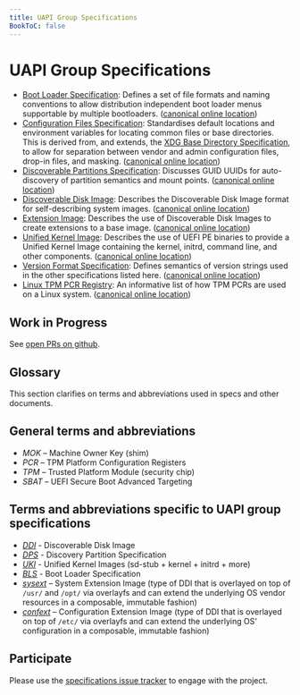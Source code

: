 ```yaml
---
title: UAPI Group Specifications
BookToC: false
---
```


# UAPI Group Specifications

* [Boot Loader Specification](specs/boot_loader_specification.md):
  Defines a set  of file formats and naming conventions to allow distribution independent boot loader menus supportable by multiple bootloaders.
  ([canonical online location](https://uapi-group.org/specifications/specs/boot_loader_specification/))
* [Configuration Files Specification](specs/configuration_files_specification.md):
  Standardises default locations and environment variables for locating common files or base directories.
  This is derived from, and extends, the [XDG Base Directory Specification](https://specifications.freedesktop.org/basedir-spec/basedir-spec-latest.html),
  to allow for separation between vendor and admin configuration files, drop-in files, and masking.
  ([canonical online location](https://uapi-group.org/specifications/specs/configuration_files_specification/))
* [Discoverable Partitions Specification](specs/discoverable_partitions_specification.md):
  Discusses GUID UUIDs for auto-discovery of partition semantics and mount points.
  ([canonical online location](https://uapi-group.org/specifications/specs/discoverable_partitions_specification/))
* [Discoverable Disk Image](specs/discoverable_disk_image.md):
  Describes the Discoverable Disk Image format for self-describing system images.
  ([canonical online location](https://uapi-group.org/specifications/specs/discoverable_disk_image/))
* [Extension Image](specs/extension_image.md):
  Describes the use of Discoverable Disk Images to create extensions to a base image.
  ([canonical online location](https://uapi-group.org/specifications/specs/extension_image/))
* [Unified Kernel Image](specs/unified_kernel_image.md):
  Describes the use of UEFI PE binaries to provide a Unified Kernel Image containing the kernel, initrd, command line, and other components.
  ([canonical online location](https://uapi-group.org/specifications/specs/unified_kernel_image/))
* [Version Format Specification](specs/version_format_specification.md):
  Defines semantics of version strings used in the other specifications listed here.
  ([canonical online location](https://uapi-group.org/specifications/specs/version_format_specification/))
* [Linux TPM PCR Registry](specs/linux_tpm_pcr_registry.md):
  An informative list of how TPM PCRs are used on a Linux system.
  ([canonical online location](https://uapi-group.org/specifications/specs/linux_tpm_pcr_registry/))

## Work in Progress

See [open PRs on github](https://github.com/uapi-group/specifications/pulls?q=is%3Apr+is%3Aopen+sort%3Aupdated-desc).

## Glossary

This section clarifies on terms and abbreviations used in specs and other documents.

## General terms and abbreviations
- *MOK* – Machine Owner Key (shim)
- *PCR* – TPM Platform Configuration Registers
- *TPM* – Trusted Platform Module (security chip)
- *SBAT* – UEFI Secure Boot Advanced Targeting

## Terms and abbreviations specific to UAPI group specifications
- [*DDI*](specs/discoverable_disk_image.md) - Discoverable Disk Image
- [*DPS*](specs/discoverable_partitions_specification.md) - Discovery Partition Specification
- [*UKI*](specs/unified_kernel_image.md) - Unified Kernel Images (sd-stub + kernel + initrd + more)
- [*BLS*](specs/boot_loader_specification.md) - Boot Loader Specification
- [*sysext*](specs/extension_image.md) – System Extension Image
  (type of DDI that is overlayed on top of `/usr/` and `/opt/` via overlayfs and can extend the underlying OS vendor resources in a composable, immutable fashion)
- [*confext*](specs/extension_image.md) – Configuration Extension Image
  (type of DDI that is overlayed on top of `/etc/` via overlayfs and can extend the underlying OS' configuration in a composable, immutable fashion)

## Participate

Please use the [specifications issue tracker](https://github.com/uapi-group/specifications/issues) to engage with the project.
